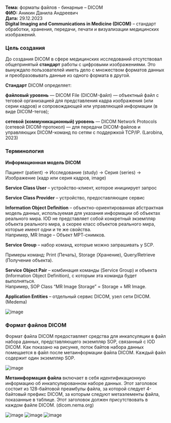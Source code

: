 **Тема:** форматы файлов - бинарные – DICOM  
**ФИО:** Аникин Данила Андреевич  
**Дата:** 29.12.2023  
**Digital Imaging and Communications in Medicine (DICOM)** – стандарт обработки, 
хранения, передачи, печати и визуализации медицинских изображений.

### Цель создания  
До создания DICOM в сфере медицинских исследований отсутствовал общепринятый **стандарт** работы с цифровыми изображениями. Это вынуждало пользователей иметь дело с множеством форматов данных и преобразовывать данные из одного формата в другой.  

**Стандарт** DICOM определяет:  

**файловый уровень** — DICOM File (DICOM-файл) — объектный файл с теговой организацией для представления кадра изображения (или серии кадров) и сопровождающей или управляющей информации (в виде DICOM-тегов);  

**сетевой (коммуникационный) уровень** — DICOM Network Protocols (сетевой DICOM-протокол) — для передачи DICOM-файлов и управляющих DICOM-команд по сетям с поддержкой TCP/IP. (Larobina, 2023)  


### Терминология

**Информационная модель DICOM**

Пациент (patient) → Исследование (study) → Серия (series) → Изображение (кадр 
или серия кадров, image)

**Service Class User** – устройство-клиент, которое инициирует запрос

**Service Class Provider** – устройство, предоставляющее сервис

**Information Object Definition** – объектно-ориентированная абстрактная модель данных, используемая для указания информации об объектах реального мира. IOD не представляет собой конкретный экземпляр объекта реального мира, а скорее класс объектов реального мира, которые имеют одни и те же свойства.  
Например, MR Image – Объект МРТ-снимков.

**Service Group** – набор команд, которые можно запрашивать у SCP.

Примеры команд: Print (Печать), Storage (Хранение), Query/Retrieve (Получение 
объекта). 

**Service Object Pair** – комбинация команды (Service Group) и объекта (Information Object Definition), с которым эта команда будет выполняться.  
Например, SOP Class “MR Image Storage” = Storage + MR Image.

**Application Entities** – отдельный сервис DICOM, узел сети DICOM. (Medema)

![image](https://github.com/Pandanila/misis2023f-22-01-anikin-d-a/assets/97802843/ecacd8d6-979c-4c48-8016-1536cd4ddea2)


### Формат файлов DICOM

Формат файла DICOM предоставляет средства для инкапсуляции в файл набора данных, представляющего экземпляр SOP, связанный с IOD DICOM. Как показано на рисунке, поток байтов набора данных помещается в файл после метаинформации файла DICOM. Каждый файл содержит один экземпляр SOP.

![image](https://github.com/Pandanila/misis2023f-22-01-anikin-d-a/assets/97802843/39aca6ea-d50e-4eb6-b28b-1f5a4d00017b)

**Метаинформация файла** включает в себя идентификационную информацию об инкапсулированном наборе данных. Этот заголовок состоит из 128-байтовой преамбулы файла, за которой следует 4-байтовый префикс DICOM, за которым следуют метаэлементы файла, показанные в таблице. Этот заголовок должен присутствовать в каждом файле DICOM. (dicom.nema.org)

![image](https://github.com/Pandanila/misis2023f-22-01-anikin-d-a/assets/97802843/3fba714a-a265-4010-92cd-44cabfff1197)
![image](https://github.com/Pandanila/misis2023f-22-01-anikin-d-a/assets/97802843/f0ce3d1e-11fe-4b64-84da-6c30855b4e31)
![image](https://github.com/Pandanila/misis2023f-22-01-anikin-d-a/assets/97802843/584124a2-166b-4872-9b77-7c5112b0a269)

